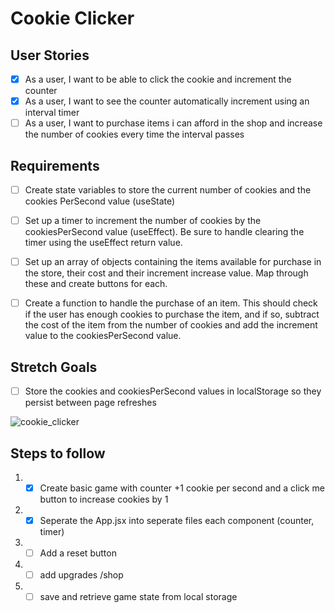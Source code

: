 # Cookie Clicker

## User Stories
- [x] As a user, I want to be able to click the cookie and increment the counter
- [x] As a user, I want to see the counter automatically increment using an interval timer
- [ ] As a user, I want to purchase items i can afford in the shop and increase the number of cookies every time the interval passes

## Requirements
- [ ] Create state variables to store the current number of cookies and the cookies PerSecond value (useState)

- [ ] Set up a timer to increment the number of cookies by the cookiesPerSecond value (useEffect). Be sure to handle clearing the timer using the useEffect return value.

- [ ] Set up an array of objects containing the items available for purchase in the store, their cost and their increment increase value. Map through these and create buttons for each.

- [ ] Create a function to handle the purchase of an item. This should check if the user has enough cookies to purchase the item, and if so, subtract the cost of the item from the number of cookies and add the increment value to the cookiesPerSecond value.

## Stretch Goals
- [ ] Store the cookies and cookiesPerSecond values in localStorage so they persist between page refreshes

![cookie_clicker](https://github.com/gabaal/Basic-Cookie-Clicker/assets/36296159/4a3f083a-23dd-4527-a0e6-00c693c6ffcb)


## Steps to follow
1. - [x] Create basic game with counter +1 cookie per second and a click me button to increase cookies by 1
2. - [x] Seperate the App.jsx into seperate files each component (counter, timer)
3. - [ ] Add a reset button
4. - [ ] add upgrades /shop
5. - [ ] save and retrieve game state from local storage
